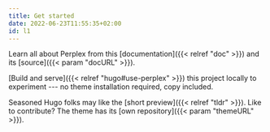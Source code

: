 ```yaml
---
title: Get started
date: 2022-06-23T11:55:35+02:00
id: l1
---
```

Learn all about Perplex from this [documentation]({{< relref "doc" >}}) and its [source]({{< param "docURL" >}}).

[Build and serve]({{< relref "hugo#use-perplex" >}}) this project locally to experiment --- no theme installation required, copy included.

Seasoned Hugo folks may like the [short preview]({{< relref "tldr" >}}). Like to contribute? The theme has its [own repository]({{< param "themeURL" >}}).
